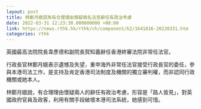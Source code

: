 ```yaml
---
layout: post
title: 林鄭月娥認為有合理理由懷疑兩名法官辭任有政治考慮
date: 2022-03-31 12:23:30.000000000 +08:00
link: https://news.rthk.hk/rthk/ch/component/k2/1641816-20220331.htm
categories: rthk
---
```


英國最高法院院長韋彥德和副院長賀知義辭任香港終審法院非常任法官。

行政長官林鄭月娥表示遺憾及失望，重申海外非常任法官接受行政長官的委任，參與本港司法工作，是支持及肯定香港司法制度及機關的獨立審判權，而非認同行政機關或她本人。

林鄭月娥說，有合理理由懷疑兩人的辭任有政治考慮，形容是「路人皆見」，對英國政府官員及政客，利用有關手段破壞本港司法系統，她感到可惜。
